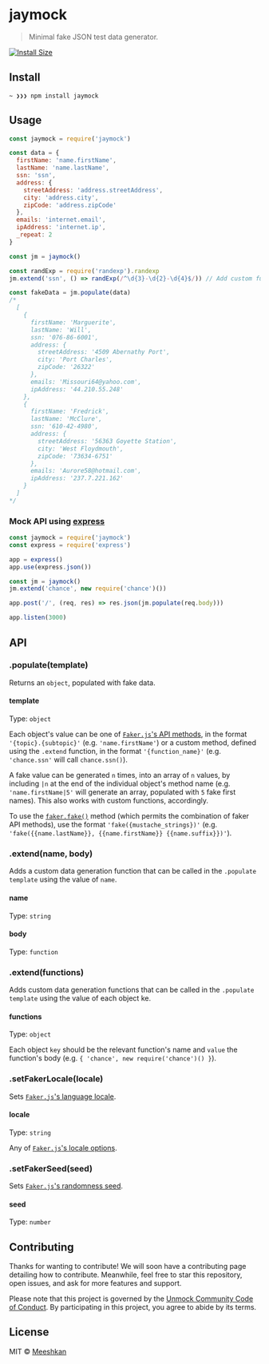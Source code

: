# jaymock

> Minimal fake JSON test data generator.

[![Install Size](https://packagephobia.now.sh/badge?p=@unmock/jaymock)](https://packagephobia.now.sh/result?p=@unmock/jaymock)

## Install

```
~ ❯❯❯ npm install jaymock
```

## Usage

```js
const jaymock = require('jaymock')

const data = {
  firstName: 'name.firstName',
  lastName: 'name.lastName',
  ssn: 'ssn',
  address: {
    streetAddress: 'address.streetAddress',
    city: 'address.city',
    zipCode: 'address.zipCode'
  },
  emails: 'internet.email',
  ipAddress: 'internet.ip',
  _repeat: 2
}

const jm = jaymock()

const randExp = require('randexp').randexp
jm.extend('ssn', () => randExp(/^\d{3}-\d{2}-\d{4}$/)) // Add custom functions using `jaymock.extend`

const fakeData = jm.populate(data)
/*
  [
    {
      firstName: 'Marguerite',
      lastName: 'Will',
      ssn: '076-86-6001',
      address: {
        streetAddress: '4509 Abernathy Port',
        city: 'Port Charles',
        zipCode: '26322'
      },
      emails: 'Missouri64@yahoo.com',
      ipAddress: '44.210.55.248'
    },
    {
      firstName: 'Fredrick',
      lastName: 'McClure',
      ssn: '610-42-4980',
      address: {
        streetAddress: '56363 Goyette Station',
        city: 'West Floydmouth',
        zipCode: '73634-6751'
      },
      emails: 'Aurore58@hotmail.com',
      ipAddress: '237.7.221.162'
    }
  ]
*/
```

### Mock API using [express](https://github.com/expressjs/express)

```js
const jaymock = require('jaymock')
const express = require('express')

app = express()
app.use(express.json())

const jm = jaymock()
jm.extend('chance', new require('chance')())

app.post('/', (req, res) => res.json(jm.populate(req.body)))

app.listen(3000)
```

## API

### .populate(template)

Returns an `object`, populated with fake data.

#### template

Type: `object`

Each object's value can be one of [`Faker.js`'s API methods](https://github.com/marak/Faker.js/#api-methods), in the format `'{topic}.{subtopic}'` (e.g. `'name.firstName'`) or a custom method, defined using the `.extend` function, in the format `'{function_name}'` (e.g. `'chance.ssn'` will call `chance.ssn()`).

A fake value can be generated `n` times, into an array of `n` values, by including `|n` at the end of the individual object's method name (e.g. `'name.firstName|5'` will generate an array, populated with `5` fake first names). This also works with custom functions, accordingly.

To use the [`faker.fake()`](https://github.com/marak/Faker.js/#fakerfake) method (which permits the combination of faker API methods), use the format `'fake({mustache_strings})'` (e.g. `'fake({{name.lastName}}, {{name.firstName}} {{name.suffix}})'`).

### .extend(name, body)

Adds a custom data generation function that can be called in the `.populate` `template` using the value of `name`.

#### name

Type: `string`

#### body

Type: `function`

### .extend(functions)

Adds custom data generation functions that can be called in the `.populate` `template` using the value of each object ke.

#### functions

Type: `object`

Each object `key` should be the relevant function's name and `value` the function's body (e.g. `{ 'chance', new require('chance')() }`).

### .setFakerLocale(locale)

Sets [`Faker.js`'s language locale](https://github.com/Marak/Faker.js/#localization).

#### locale

Type: `string`

Any of [`Faker.js`'s locale options](https://github.com/Marak/Faker.js/#localization).

### .setFakerSeed(seed)

Sets [`Faker.js`'s randomness seed](https://github.com/Marak/Faker.js/#setting-a-randomness-seed).

#### seed

Type: `number`

## Contributing

Thanks for wanting to contribute! We will soon have a contributing page
detailing how to contribute. Meanwhile, feel free to star this repository, open issues,
and ask for more features and support.

Please note that this project is governed by the [Unmock Community Code of Conduct](https://github.com/unmock/code-of-conduct). By participating in this project, you agree to abide by its terms.

## License

MIT © [Meeshkan](http://meeshkan.com/)